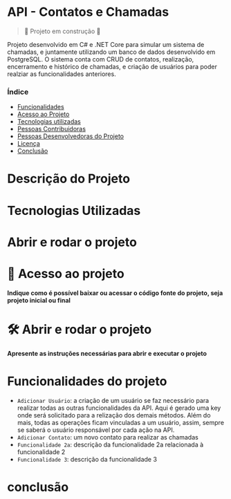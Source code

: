 # API - Contatos e Chamadas

> :construction: Projeto em construção :construction:

Projeto desenvolvido em C# e .NET Core para simular um sistema de chamadas, e juntamente utilizando um banco de dados desenvolvido em PostgreSQL. O sistema conta com CRUD de contatos, realização, encerramento e histórico de chamadas, e criação de usuários para poder realziar as funcionalidades anteriores.

### Índice 
* [Funcionalidades](#Funcionalidades-do-projeto)
* [Acesso ao Projeto](#acesso-ao-projeto)
* [Tecnologias utilizadas](#tecnologias-utilizadas)
* [Pessoas Contribuidoras](#pessoas-contribuidoras)
* [Pessoas Desenvolvedoras do Projeto](#pessoas-desenvolvedoras)
* [Licença](#licença)
* [Conclusão](#conclusão)

# Descrição do Projeto

# Tecnologias Utilizadas

# Abrir e rodar o projeto

# 📁 Acesso ao projeto

**Indique como é possível baixar ou acessar o código fonte do projeto, seja projeto inicial ou final**

# 🛠️ Abrir e rodar o projeto

**Apresente as instruções necessárias para abrir e executar o projeto**

# Funcionalidades do projeto 
- `Adicionar Usuário`: a criação de um usuário se faz necessário para realizar todas as outras funcionalidades da API. Aqui é gerado uma key onde será solicitado para a relização dos demais métodos. Além do mais, todas as operações ficam vinculadas a um usuário, assim, sempre se saberá o usuário responsável por cada ação na API.
- `Adicionar Contato`: um novo contato para realizar as chamadas
- `Funcionalidade 2a`: descrição da funcionalidade 2a relacionada à funcionalidade 2
- `Funcionalidade 3`: descrição da funcionalidade 3

# 


# conclusão

